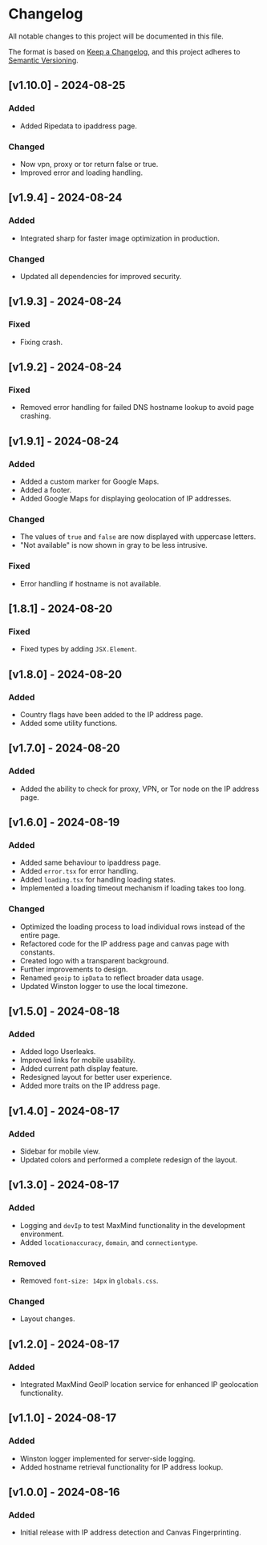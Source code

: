 # Changelog

All notable changes to this project will be documented in this file.

The format is based on [Keep a Changelog](https://keepachangelog.com/en/1.0.0/),
and this project adheres to [Semantic Versioning](https://semver.org/spec/v2.0.0.html).

## [v1.10.0] - 2024-08-25
### Added
- Added Ripedata to ipaddress page.

### Changed
- Now vpn, proxy or tor return false or true.
- Improved error and loading handling.

## [v1.9.4] - 2024-08-24
### Added
- Integrated sharp for faster image optimization in production.

### Changed
- Updated all dependencies for improved security.

## [v1.9.3] - 2024-08-24
### Fixed
- Fixing crash.

## [v1.9.2] - 2024-08-24
### Fixed
- Removed error handling for failed DNS hostname lookup to avoid page crashing.

## [v1.9.1] - 2024-08-24
### Added
- Added a custom marker for Google Maps.
- Added a footer.
- Added Google Maps for displaying geolocation of IP addresses.

### Changed
- The values of `true` and `false` are now displayed with uppercase letters.
- "Not available" is now shown in gray to be less intrusive.

### Fixed
- Error handling if hostname is not available.

## [1.8.1] - 2024-08-20
### Fixed
- Fixed types by adding `JSX.Element`.

## [v1.8.0] - 2024-08-20
### Added
- Country flags have been added to the IP address page.
- Added some utility functions.

## [v1.7.0] - 2024-08-20
### Added
- Added the ability to check for proxy, VPN, or Tor node on the IP address page.

## [v1.6.0] - 2024-08-19
### Added
- Added same behaviour to ipaddress page.
- Added `error.tsx` for error handling.
- Added `loading.tsx` for handling loading states.
- Implemented a loading timeout mechanism if loading takes too long.

### Changed
- Optimized the loading process to load individual rows instead of the entire page.
- Refactored code for the IP address page and canvas page with constants.
- Created logo with a transparent background.
- Further improvements to design.
- Renamed `geoip` to `ipData` to reflect broader data usage.
- Updated Winston logger to use the local timezone.

## [v1.5.0] - 2024-08-18
### Added
- Added logo Userleaks.
- Improved links for mobile usability.
- Added current path display feature.
- Redesigned layout for better user experience.
- Added more traits on the IP address page.

## [v1.4.0] - 2024-08-17
### Added
- Sidebar for mobile view.
- Updated colors and performed a complete redesign of the layout.

## [v1.3.0] - 2024-08-17 
### Added
- Logging and `devIp` to test MaxMind functionality in the development environment.
- Added `locationaccuracy`, `domain`, and `connectiontype`.

### Removed
- Removed `font-size: 14px` in `globals.css`.

### Changed
- Layout changes.

## [v1.2.0] - 2024-08-17
### Added
- Integrated MaxMind GeoIP location service for enhanced IP geolocation functionality.

## [v1.1.0] - 2024-08-17
### Added
- Winston logger implemented for server-side logging.
- Added hostname retrieval functionality for IP address lookup.

## [v1.0.0] - 2024-08-16
### Added
- Initial release with IP address detection and Canvas Fingerprinting.
